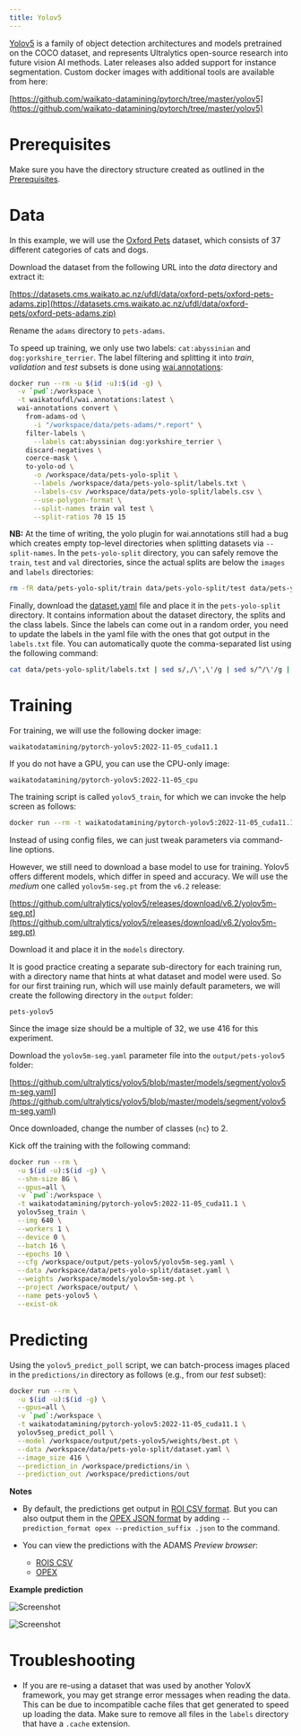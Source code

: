 ```yaml
---
title: Yolov5
---
```


[Yolov5](https://github.com/ultralytics/yolov5) is a family of object detection architectures and models pretrained on 
the COCO dataset, and represents Ultralytics open-source research into future vision AI methods.
Later releases also added support for instance segmentation.
Custom docker images with additional tools are available from here:

[https://github.com/waikato-datamining/pytorch/tree/master/yolov5](https://github.com/waikato-datamining/pytorch/tree/master/yolov5)


# Prerequisites
Make sure you have the directory structure created as outlined in the [Prerequisites](../prerequisites.md).


# Data

In this example, we will use the [Oxford Pets](https://datasets.cms.waikato.ac.nz/ufdl/oxford-pets/)
dataset, which consists of 37 different categories of cats and dogs.

Download the dataset from the following URL into the *data* directory and extract it:

[https://datasets.cms.waikato.ac.nz/ufdl/data/oxford-pets/oxford-pets-adams.zip](https://datasets.cms.waikato.ac.nz/ufdl/data/oxford-pets/oxford-pets-adams.zip)

Rename the `adams` directory to `pets-adams`. 

To speed up training, we only use two labels: `cat:abyssinian` and `dog:yorkshire_terrier`.
The label filtering and splitting it into *train*, *validation* and *test* subsets is done 
using [wai.annotations](https://github.com/waikato-ufdl/wai-annotations):

```bash
docker run --rm -u $(id -u):$(id -g) \
  -v `pwd`:/workspace \
  -t waikatoufdl/wai.annotations:latest \
  wai-annotations convert \
    from-adams-od \
      -i "/workspace/data/pets-adams/*.report" \
    filter-labels \
      --labels cat:abyssinian dog:yorkshire_terrier \
    discard-negatives \
    coerce-mask \
    to-yolo-od \
      -o /workspace/data/pets-yolo-split \
      --labels /workspace/data/pets-yolo-split/labels.txt \
      --labels-csv /workspace/data/pets-yolo-split/labels.csv \
      --use-polygon-format \
      --split-names train val test \
      --split-ratios 70 15 15
```

**NB:** At the time of writing, the yolo plugin for wai.annotations still had a bug which 
creates empty top-level directories when splitting datasets via `--split-names`. In the 
`pets-yolo-split` directory, you can safely remove the `train`, `test` and `val` directories, 
since the actual splits are below the `images` and `labels` directories:

```bash
rm -fR data/pets-yolo-split/train data/pets-yolo-split/test data/pets-yolo-split/val
```

Finally, download the [dataset.yaml](img/dataset.yaml) file and place it in the `pets-yolo-split`
directory. It contains information about the dataset directory, the splits and the class labels.
Since the labels can come out in a random order, you need to update the labels in the yaml file
with the ones that got output in the `labels.txt` file. You can automatically quote the
comma-separated list using the following command:

```bash
cat data/pets-yolo-split/labels.txt | sed s/,/\',\'/g | sed s/^/\'/g | sed s/$/\'/g
```


# Training

For training, we will use the following docker image:

```
waikatodatamining/pytorch-yolov5:2022-11-05_cuda11.1
```

If you do not have a GPU, you can use the CPU-only image:

```
waikatodatamining/pytorch-yolov5:2022-11-05_cpu
```

The training script is called `yolov5_train`, for which we can invoke the help screen as follows:

```bash
docker run --rm -t waikatodatamining/pytorch-yolov5:2022-11-05_cuda11.1 yolov5_train --help 
```

Instead of using config files, we can just tweak parameters via command-line options.

However, we still need to download a base model to use for training. Yolov5 offers different
models, which differ in speed and accuracy. We will use the *medium* one called `yolov5m-seg.pt`
from the `v6.2` release:

[https://github.com/ultralytics/yolov5/releases/download/v6.2/yolov5m-seg.pt](https://github.com/ultralytics/yolov5/releases/download/v6.2/yolov5m-seg.pt)

Download it and place it in the `models` directory.

It is good practice creating a separate sub-directory for each training run, with a directory name that hints at
what dataset and model were used. So for our first training run, which will use mainly default parameters, we will 
create the following directory in the `output` folder:

```
pets-yolov5
```

Since the image size should be a multiple of 32, we use 416 for this experiment.

Download the `yolov5m-seg.yaml` parameter file into the `output/pets-yolov5` folder: 

[https://github.com/ultralytics/yolov5/blob/master/models/segment/yolov5m-seg.yaml](https://github.com/ultralytics/yolov5/blob/master/models/segment/yolov5m-seg.yaml)

Once downloaded, change the number of classes (`nc`) to 2.

Kick off the training with the following command:

```bash
docker run --rm \
  -u $(id -u):$(id -g) \
  --shm-size 8G \
  --gpus=all \
  -v `pwd`:/workspace \
  -t waikatodatamining/pytorch-yolov5:2022-11-05_cuda11.1 \
  yolov5seg_train \
  --img 640 \
  --workers 1 \
  --device 0 \
  --batch 16 \
  --epochs 10 \
  --cfg /workspace/output/pets-yolov5/yolov5m-seg.yaml \
  --data /workspace/data/pets-yolo-split/dataset.yaml \
  --weights /workspace/models/yolov5m-seg.pt \
  --project /workspace/output/ \
  --name pets-yolov5 \
  --exist-ok
```


# Predicting

Using the `yolov5_predict_poll` script, we can batch-process images placed in the `predictions/in` directory
as follows (e.g., from our *test* subset): 

```bash
docker run --rm \
  -u $(id -u):$(id -g) \
  --gpus=all \
  -v `pwd`:/workspace \
  -t waikatodatamining/pytorch-yolov5:2022-11-05_cuda11.1 \
  yolov5seg_predict_poll \
  --model /workspace/output/pets-yolov5/weights/best.pt \
  --data /workspace/data/pets-yolo-split/dataset.yaml \
  --image_size 416 \
  --prediction_in /workspace/predictions/in \
  --prediction_out /workspace/predictions/out
```

**Notes** 

* By default, the predictions get output in [ROI CSV format](https://github.com/waikato-ufdl/wai-annotations-roi).
  But you can also output them in the [OPEX JSON format](https://github.com/WaikatoLink2020/objdet-predictions-exchange-format) 
  by adding `--prediction_format opex --prediction_suffix .json` to the command.

* You can view the predictions with the ADAMS *Preview browser*:
  
    * [ROIS CSV](../../previewing_predictions/#insseg_rois)
    * [OPEX](../../previewing_predictions/#insseg_opex)

**Example prediction**

![Screenshot](img/yolov5-Abyssinian_102.png) 

![Screenshot](img/yolov5-yorkshire_terrier_2.png)


# Troubleshooting

* If you are re-using a dataset that was used by another YolovX framework, you
  may get strange error messages when reading the data. This can be due to 
  incompatible cache files that get generated to speed up loading the data. 
  Make sure to remove all files in the `labels` directory that have a `.cache` 
  extension.
  